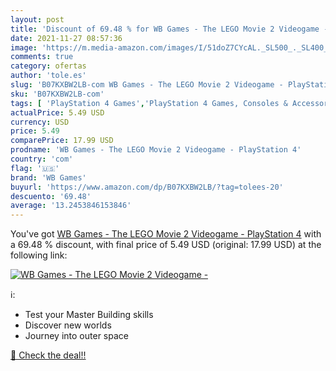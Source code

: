 ```yaml
---
layout: post
title: 'Discount of 69.48 % for WB Games - The LEGO Movie 2 Videogame - '
date: 2021-11-27 08:57:36
image: 'https://m.media-amazon.com/images/I/51doZ7CYcAL._SL500_._SL400_.jpg'
comments: true
category: ofertas
author: 'tole.es'
slug: 'B07KXBW2LB-com WB Games - The LEGO Movie 2 Videogame - PlayStation 4'
sku: 'B07KXBW2LB-com'
tags: [ 'PlayStation 4 Games','PlayStation 4 Games, Consoles & Accessories','Video Games','Videogames','lego','wb games', ]
actualPrice: 5.49 USD
currency: USD
price: 5.49
comparePrice: 17.99 USD
prodname: 'WB Games - The LEGO Movie 2 Videogame - PlayStation 4'
country: 'com'
flag: '🇺🇸'
brand: 'WB Games'
buyurl: 'https://www.amazon.com/dp/B07KXBW2LB/?tag=tolees-20'
descuento: '69.48'
average: '13.2453846153846'
---
```


You've got [WB Games - The LEGO Movie 2 Videogame - PlayStation 4](https://www.amazon.com/dp/B07KXBW2LB/?tag=tolees-20) with a  69.48 % discount, with final price of 5.49 USD (original: 17.99 USD) at the following link:

[![WB Games - The LEGO Movie 2 Videogame - ](https://m.media-amazon.com/images/I/51doZ7CYcAL._SL500_._SL400_.jpg)](https://www.amazon.com/dp/B07KXBW2LB/?tag=tolees-20)

ℹ️:

- Test your Master Building skills
- Discover new worlds
- Journey into outer space

[🛒 Check the deal!!](https://www.amazon.com/dp/B07KXBW2LB/?tag=tolees-20)
